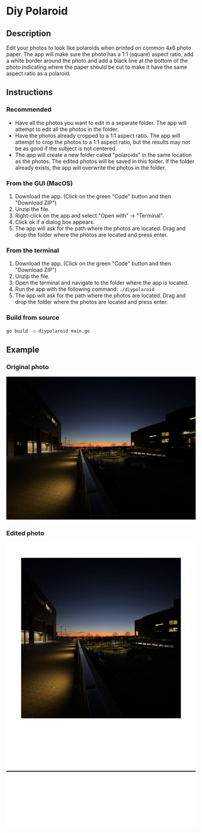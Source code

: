# Diy Polaroid

## Description

Edit your photos to look like polaroids when printed on common 4x6 photo paper. The app will make sure the photo has a 1:1 (square) aspect ratio, add a white border around the photo and add a black line at the bottom of the photo indicating where the paper should be cut to make it have the same aspect ratio as a polaroid.

## Instructions

### Recommended

-   Have all the photos you want to edit in a separate folder. The app will attempt to edit all the photos in the folder.
-   Have the photos already cropped to a 1:1 aspect ratio. The app will attempt to crop the photos to a 1:1 aspect ratio, but the results may not be as good if the subject is not centered.
-   The app will create a new folder called "polaroids" in the same location as the photos. The edited photos will be saved in this folder. If the folder already exists, the app will overwrite the photos in the folder.

### From the GUI (MacOS)

1. Download the app. (Click on the green "Code" button and then "Download ZIP")
2. Unzip the file.
3. Right-click on the app and select "Open with" -> "Terminal".
4. Click ok if a dialog box appears.
5. The app will ask for the path where the photos are located. Drag and drop the folder where the photos are located and press enter.

### From the terminal

1. Download the app. (Click on the green "Code" button and then "Download ZIP")
2. Unzip the file.
3. Open the terminal and navigate to the folder where the app is located.
4. Run the app with the following command: `./diypolaroid`
5. The app will ask for the path where the photos are located. Drag and drop the folder where the photos are located and press enter.

### Build from source

```bash
go build -o diypolaroid main.go
```

## Example

### Original photo

![Original photo](example/original.jpeg)

### Edited photo

![Edited photo](example/polaroid.jpeg)

